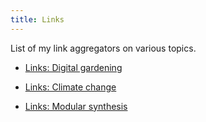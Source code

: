 ```yaml
---
title: Links
---
```


List of my link aggregators on various topics.

* [Links: Digital gardening](/links/digital-gardening)

* [Links: Climate change](/links/climate-change)

* [Links: Modular synthesis](/links/modular-synthesis)
